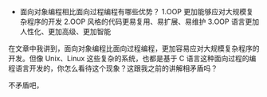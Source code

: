 * 面向对象编程相比面向过程编程有哪些优势？ 
1.OOP 更加能够应对大规模复杂程序的开发
2.OOP 风格的代码更易复用、易扩展、易维护
3.OOP 语言更加人性化、更加高级、更加智能

在文章中我讲到，面向对象编程比面向过程编程，更加容易应对大规模复杂程序的开发。但像 Unix、Linux 这些复杂的系统，也都是基于 C 语言这种面向过程的编程语言开发的，你怎么看待这个现象？这跟我之前的讲解相矛盾吗？

不矛盾吧，